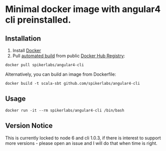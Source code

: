 # Minimal docker image with angular4 cli preinstalled.

## Installation ##

1. Install [Docker](https://www.docker.com)
2. Pull [automated build](https://hub.docker.com/r/spikerlabs/angular4-cli/) from public [Docker Hub Registry](https://hub.docker.com):
```
docker pull spikerlabs/angular4-cli
```
Alternatively, you can build an image from Dockerfile:
```
docker build -t scala-sbt github.com/spikerlabs/angular4-cli
```

## Usage ##

```
docker run -it --rm spikerlabs/angular4-cli /bin/bash
```

## Version Notice ##

This is currently locked to node 6 and cli 1.0.3, if there is interest to support more versions - please open an issue and I will do that when time is right.